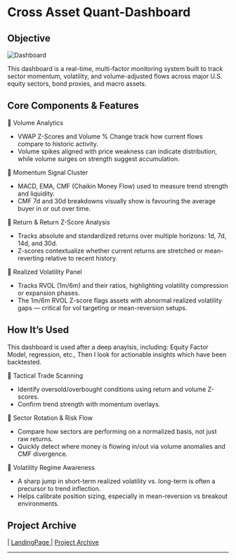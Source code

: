 # Cross Asset Quant-Dashboard

## Objective

![Dashboard](https://github.com/user-attachments/assets/d1dcfb61-dbbd-479f-b1b8-97cb3c867b2f)

This dashboard is a real-time, multi-factor monitoring system built to track sector momentum, volatility, and volume-adjusted flows across major U.S. equity sectors, bond proxies, and macro assets.

## Core Components & Features
🔹 Volume Analytics
- VWAP Z-Scores and Volume % Change track how current flows compare to historic activity.
- Volume spikes aligned with price weakness can indicate distribution, while volume surges on strength suggest accumulation.

🔹 Momentum Signal Cluster
- MACD, EMA, CMF (Chaikin Money Flow) used to measure trend strength and liquidity.
- CMF 7d and 30d breakdowns visually show  is favouring the average buyer  in or out over time.

🔹 Return & Return Z-Score Analysis
- Tracks absolute and standardized returns over multiple horizons: 1d, 7d, 14d, and 30d.
- Z-scores contextualize whether current returns are stretched or mean-reverting relative to recent history.

🔹 Realized Volatility Panel
- Tracks RVOL (1m/6m) and their ratios, highlighting volatility compression or expansion phases.
- The 1m/6m RVOL Z-score flags assets with abnormal realized volatility gaps — critical for vol targeting or mean-reversion setups.

## How It’s Used

This dashboard is used after a deep anaylsis, including: Equity Factor Model, regression, etc., Then I look for actionable insights which have been backtested. 

🔹 Tactical Trade Scanning
- Identify oversold/overbought conditions using return and volume Z-scores.
- Confirm trend strength with momentum overlays.

🔹 Sector Rotation & Risk Flow
- Compare how sectors are performing on a normalized basis, not just raw returns.
- Quickly detect where money is flowing in/out via volume anomalies and CMF divergence.

🔹 Volatility Regime Awareness
- A sharp jump in short-term realized volatility vs. long-term is often a precursor to trend inflection.
- Helps calibrate position sizing, especially in mean-reversion vs breakout environments.


## Project Archive 

| <a href="https://github.com/PatrickRych/Project/edit/main/README.md">LandingPage </a>
| <a href="https://github.com/PatrickRych/Portfolio-Manager">Project Archive </a>
****
